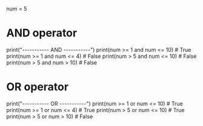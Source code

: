 num = 5

# AND operator
print("----------- AND -----------")
print(num >= 1 and num <= 10) # True
print(num >= 1 and num <= 4) # False
print(num > 5 and num <= 10) # False
print(num > 5 and num > 10) # False

# OR operator
print("----------- OR -----------")
print(num >= 1 or num <= 10) # True
print(num >= 1 or num <= 4) # True
print(num > 5 or num <= 10) # True
print(num > 5 or num > 10) # False


